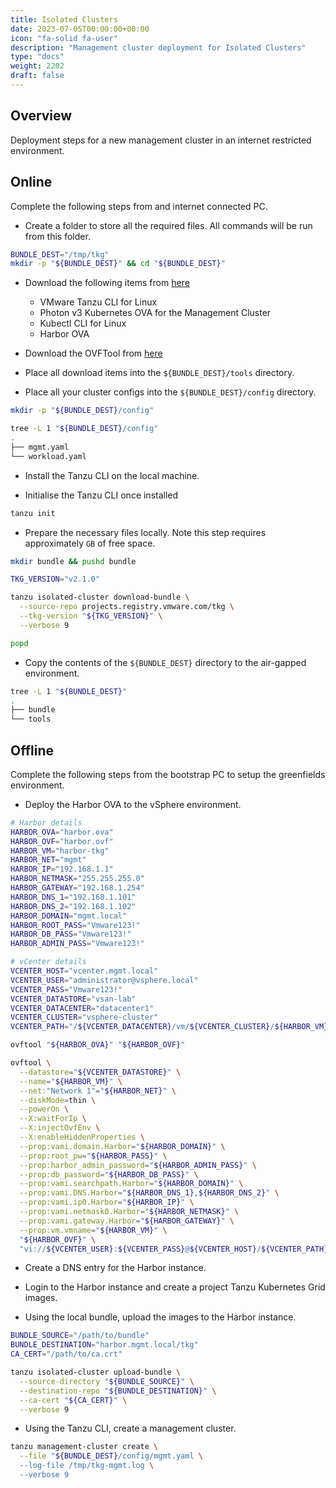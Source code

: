 ```yaml
---
title: Isolated Clusters
date: 2023-07-05T00:00:00+00:00
icon: "fa-solid fa-user"
description: "Management cluster deployment for Isolated Clusters"
type: "docs"
weight: 2202
draft: false
---
```


## Overview

Deployment steps for a new management cluster in an internet restricted environment.

## Online

Complete the following steps from and internet connected PC.

- Create a folder to store all the required files. All commands will be run from this folder.

```bash
BUNDLE_DEST="/tmp/tkg"
mkdir -p "${BUNDLE_DEST}" && cd "${BUNDLE_DEST}"
```

- Download the following items from [here](https://customerconnect.vmware.com/downloads/details?downloadGroup=TKG-220&productId=1400)

  - VMware Tanzu CLI for Linux
  - Photon v3 Kubernetes OVA for the Management Cluster
  - Kubectl CLI for Linux
  - Harbor OVA

- Download the OVFTool from [here](https://developer.vmware.com/web/tool/4.4.0/ovf)

- Place all download items into the `${BUNDLE_DEST}/tools` directory.

- Place all your cluster configs into the `${BUNDLE_DEST}/config` directory.

```bash
mkdir -p "${BUNDLE_DEST}/config"

tree -L 1 "${BUNDLE_DEST}/config"
.
├── mgmt.yaml
└── workload.yaml
```

- Install the Tanzu CLI on the local machine.

- Initialise the Tanzu CLI once installed

```bash
tanzu init
```

- Prepare the necessary files locally. Note this step requires approximately `GB` of free space.

```bash
mkdir bundle && pushd bundle

TKG_VERSION="v2.1.0"

tanzu isolated-cluster download-bundle \
  --source-repo projects.registry.vmware.com/tkg \
  --tkg-version "${TKG_VERSION}" \
  --verbose 9

popd
```

- Copy the contents of the `${BUNDLE_DEST}` directory to the air-gapped environment.

```bash
tree -L 1 "${BUNDLE_DEST}"
.
├── bundle
└── tools
```

## Offline

Complete the following steps from the bootstrap PC to setup the greenfields environment.

- Deploy the Harbor OVA to the vSphere environment.

```bash
# Harbor details
HARBOR_OVA="harbor.ova"
HARBOR_OVF="harbor.ovf"
HARBOR_VM="harbor-tkg"
HARBOR_NET="mgmt"
HARBOR_IP="192.168.1.1"
HARBOR_NETMASK="255.255.255.0"
HARBOR_GATEWAY="192.168.1.254"
HARBOR_DNS_1="192.168.1.101"
HARBOR_DNS_2="192.168.1.102"
HARBOR_DOMAIN="mgmt.local"
HARBOR_ROOT_PASS="Vmware123!"
HARBOR_DB_PASS="Vmware123!"
HARBOR_ADMIN_PASS="Vmware123!"

# vCenter details
VCENTER_HOST="vcenter.mgmt.local"
VCENTER_USER="administrator@vsphere.local"
VCENTER_PASS="Vmware123!"
VCENTER_DATASTORE="vsan-lab"
VCENTER_DATACENTER="datacenter1"
VCENTER_CLUSTER="vsphere-cluster"
VCENTER_PATH="/${VCENTER_DATACENTER}/vm/${VCENTER_CLUSTER}/${HARBOR_VM}"

ovftool "${HARBOR_OVA}" "${HARBOR_OVF}"

ovftool \
  --datastore="${VCENTER_DATASTORE}" \
  --name="${HARBOR_VM}" \
  --net:"Network 1"="${HARBOR_NET}" \
  --diskMode=thin \
  --powerOn \
  --X:waitForIp \
  --X:injectOvfEnv \
  --X:enableHiddenProperties \
  --prop:vami.domain.Harbor="${HARBOR_DOMAIN}" \
  --prop:root_pw="${HARBOR_PASS}" \
  --prop:harbor_admin_password="${HARBOR_ADMIN_PASS}" \
  --prop:db_password="${HARBOR_DB_PASS}" \
  --prop:vami.searchpath.Harbor="${HARBOR_DOMAIN}" \
  --prop:vami.DNS.Harbor="${HARBOR_DNS_1},${HARBOR_DNS_2}" \
  --prop:vami.ip0.Harbor="${HARBOR_IP}" \
  --prop:vami.netmask0.Harbor="${HARBOR_NETMASK}" \
  --prop:vami.gateway.Harbor="${HARBOR_GATEWAY}" \
  --prop:vm.vmname="${HARBOR_VM}" \
  "${HARBOR_OVF}" \
  "vi://${VCENTER_USER}:${VCENTER_PASS}@${VCENTER_HOST}/${VCENTER_PATH}"
```

- Create a DNS entry for the Harbor instance.

- Login to the Harbor instance and create a project Tanzu Kubernetes Grid images.

- Using the local bundle, upload the images to the Harbor instance.

```bash
BUNDLE_SOURCE="/path/to/bundle"
BUNDLE_DESTINATION="harbor.mgmt.local/tkg"
CA_CERT="/path/to/ca.crt"

tanzu isolated-cluster upload-bundle \
  --source-directory "${BUNDLE_SOURCE}" \
  --destination-repo "${BUNDLE_DESTINATION}" \
  --ca-cert "${CA_CERT}" \
  --verbose 9
```

- Using the Tanzu CLI, create a management cluster.

```bash
tanzu management-cluster create \
  --file "${BUNDLE_DEST}/config/mgmt.yaml \
  --log-file /tmp/tkg-mgmt.log \
  --verbose 9
```
